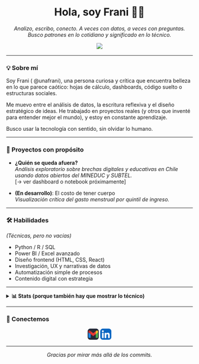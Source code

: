 <h1 align="center">Hola, soy Frani 🧠✨</h1>

<p align="center">
  <i>Analizo, escribo, conecto. A veces con datos, a veces con preguntas.<br>
  Busco patrones en lo cotidiano y significado en lo técnico.</i>
</p>

<p align="center">
  <img src="https://readme-typing-svg.herokuapp.com?center=true&width=500&lines=Data+Analysis+%7C+Digital+Thinking+%7C+Arte+con+Excelencia+%7C+Nunca+termino+de+aprender" />
</p>

---

### 💡 Sobre mí

Soy Frani ( @unafrani), una persona curiosa y crítica que encuentra belleza en lo que parece caótico: hojas de cálculo, dashboards, código suelto o estructuras sociales.

Me muevo entre el análisis de datos, la escritura reflexiva y el diseño estratégico de ideas. He trabajado en proyectos reales (y otros que inventé para entender mejor el mundo), y estoy en constante aprendizaje.

Busco usar la tecnología con sentido, sin olvidar lo humano.

---

### 📌 Proyectos con propósito

- **¿Quién se queda afuera?**  
  *Análisis exploratorio sobre brechas digitales y educativas en Chile usando datos abiertos del MINEDUC y SUBTEL.*  
  [→ ver dashboard o notebook próximamente]

- **(En desarrollo)**: El costo de tener cuerpo  
  *Visualización crítica del gasto menstrual por quintil de ingreso.*

---

### 🛠️ Habilidades

*(Técnicas, pero no vacías)*  
- Python / R / SQL  
- Power BI / Excel avanzado  
- Diseño frontend (HTML, CSS, React)  
- Investigación, UX y narrativas de datos  
- Automatización simple de procesos  
- Contenido digital con estrategia

---

<details>
  <summary><b>📊 Stats (porque también hay que mostrar lo técnico)</b></summary>
  <br/>
  <p align="center">
    <img src="https://github-readme-stats.vercel.app/api?username=unafrani&show_icons=true&theme=algolia" height="192px"/>
    <img src="https://github-readme-stats.vercel.app/api/top-langs?username=unafrani&layout=compact&theme=algolia" height="145px"/>
  </p>
</details>

---

### 🤝 Conectemos

<p align="center">
	<a href="mailto:gonzalezmarin.fran@gmail.com"><img src="https://github.com/tandpfun/skill-icons/blob/main/icons/Gmail-Dark.svg" width="30" /></a>
	<a href="https://www.linkedin.com/in/mfranciscagonzalez/"><img src="https://github.com/tandpfun/skill-icons/blob/main/icons/LinkedIn.svg" width="30" /></a>
</p>

---

<p align="center"><i>Gracias por mirar más allá de los commits.</i></p>




